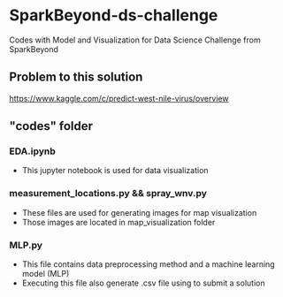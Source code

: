 # SparkBeyond-ds-challenge
Codes with Model and Visualization for Data Science Challenge from SparkBeyond

## Problem to this solution
https://www.kaggle.com/c/predict-west-nile-virus/overview

## "codes" folder

### EDA.ipynb
- This jupyter notebook is used for data visualization 

### measurement_locations.py && spray_wnv.py
- These files are used for generating images for map visualization 
- Those images are located in map_visualization folder

### MLP.py
- This file contains data preprocessing method and a machine learning model (MLP)
- Executing this file also generate .csv file using to submit a solution
